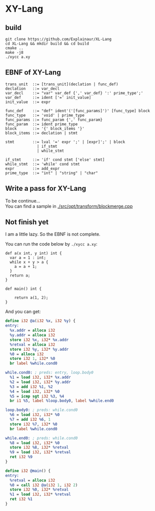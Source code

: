 # XY-Lang

## build

```shell script
git clone https://github.com/Explainaur/XL-Lang
cd XL-Lang && mkdir build && cd build
cmake ..
make -j8
./xycc a.xy
```

## EBNF of XY-Lang

```ebnf
trans_unit  ::= [trans_unit](declation | func_def)
declation   ::= var_decl
var_decl    ::= "var" var_def {',' var_def} ':' prime_type';'
var_def     ::= ident ['=' init_value]
init_value  ::= expr

func_def    ::= "def" ident'('[func_params]')' [func_type] block
func_type   ::= 'void' | prime_type
func_params ::= func_param {',' func_param}
func_param  ::= ident prime_type
block       ::= '{' block_items '}'
block_items ::= declation | stmt

stmt        ::= lval '=' expr ';' | [expr]';' | block 
              | if_stmt 
              | while_stmt

if_stmt     ::= 'if' cond stmt ['else' stmt] 
while_stmt  ::= 'while' cond stmt
expr        ::= add_expr
prime_type  ::= "int" | "string" | "char"
```

## Write a pass for XY-Lang

To be continue...  
You can find a sample in [./src/opt/transform/blockmerge.cpp](https://github.com/Explainaur/XL-Lang/blob/main/src/opt/transforms/blockmerge.cpp)

## Not finish yet
I am a little lazy. So the EBNF is not complete.

You can run the code below by `./xycc a.xy`:

```
def a(x int, y int) int {
  var a = 1 : int;
  while x + y > a {
    a = a + 1;
  }
  return a;
}

def main() int {

    return a(1, 2);
}
```

And you can get:
```llvm
define i32 @a(i32 %x, i32 %y) {
entry:
  %x.addr = alloca i32
  %y.addr = alloca i32
  store i32 %x, i32* %x.addr
  %retval = alloca i32
  store i32 %y, i32* %y.addr
  %0 = alloca i32
  store i32 1, i32* %0
  br label %while.cond0

while.cond0: ; preds: entry, loop.body0
  %1 = load i32, i32* %x.addr
  %2 = load i32, i32* %y.addr
  %3 = add i32 %1, %2
  %4 = load i32, i32* %0
  %5 = icmp sgt i32 %3, %4
  br i1 %5, label %loop.body0, label %while.end0

loop.body0: ; preds: while.cond0
  %6 = load i32, i32* %0
  %7 = add i32 %6, 1
  store i32 %7, i32* %0
  br label %while.cond0

while.end0: ; preds: while.cond0
  %8 = load i32, i32* %0
  store i32 %8, i32* %retval
  %9 = load i32, i32* %retval
  ret i32 %9
}

define i32 @main() {
entry:
  %retval = alloca i32
  %0 = call i32 @a(i32 1, i32 2)
  store i32 %0, i32* %retval
  %1 = load i32, i32* %retval
  ret i32 %1
}
```
